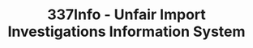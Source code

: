 ---
layout: default
bigquery: https://console.cloud.google.com/bigquery?p=patents-public-data&d=usitc_investigations&page=dataset&project=sheets-management-319211
citation: US International Trade Commission 337Info Unfair Import Investigations Information
  System
contributors: US International Trade Comission
cost: None
description: US International Trade Commission 337Info Unfair Import Investigations
  Information System contains data on investigations done under Section 337. Section
  337 declares the infringement of certain statutory intellectual property rights
  and other forms of unfair competition in import trade to be unlawful practices.
  Most Section 337 investigations involve allegations of patent or registered trademark
  infringement.
documentation: FAQ and tutorial available on the site
last_edit: 04/10/2022, 20:23:54
location: https://pubapps2.usitc.gov/337external/
maintained_by: US International Trade Comission
schema_fields:
- finalIdOnViolationIssue
- actualStartDateEvidHear
- title
- publication_number
- lastUpdated
- dateCreated
- gcAttorney
- internalRemand
- copyrightNumbers
- currentActiveALJ
- investigationType
- complainant
- teoReliefGranted
- actualEndDateEvidHear
- issueDateOtherNonFinal
- finalDetNoViolation
- patentNumbers
- scheduledEndDateEvidHear
- scheduledStartDateEvidHear
- trademarkNumbers
- docketNo
- targetDate
- finalIdOnViolationDue
- teoProceedingInvolved
- markmanHearing
- startDateMarkmanHearing
- teoIdIssueDate
- patentNumber
- ouiiAttorney
- dateOfPublicationFrNotice
- investigationNo
- currentStatus
- teoIdDueDate
- id
- cafcAppeals
- ouiiParticipation
- invUnfairAct
- finalDetViolation
- htsNumbers
- respondent
- aljAssigned
- endDateMarkmanHearing
- investigationTermDate
- dateComplaintFiled
shortname: unfair_import_investigations
tags:
- import
- legal
- trade
timeframe: 2008-2021 (prior to 2008 downloadable as a JSON file)
title: 337Info - Unfair Import Investigations Information System
uuid: 2721f5ec-e599-4890-9265-9706719fc71e
---
